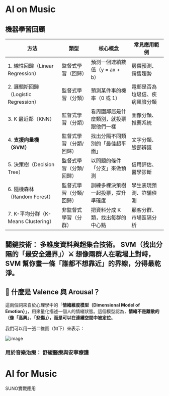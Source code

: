# AI on Music
## 機器學習回顧

| 方法 | 類型 | 核心概念 | 常見應用範例 |
| --- | --- | --- | --- |
| 1. 線性回歸（Linear Regression） | 監督式學習（回歸） | 預測一個連續數值（y = ax + b） | 房價預測、銷售趨勢 |
| 2. 邏輯斯回歸（Logistic Regression） | 監督式學習（分類） | 預測某件事的機率（0 或 1） | 電郵是否為垃圾信、疾病風險分類 |
| 3. K 最近鄰（KNN） | 監督式學習（分類） | 看周圍鄰居是什麼類別，就投票跟他們一樣 | 圖像分類、推薦系統 |
| 4. **支援向量機（SVM）** | 監督式學習（分類/回歸） | 找出分隔不同類別的「最佳超平面」 | 文字分類、臉部辨識 |
| 5. 決策樹（Decision Tree） | 監督式學習（分類/回歸） | 以問題的條件「分支」來做預測 | 信用評估、醫學診斷 |
| 6. 隨機森林（Random Forest） | 監督式學習（分類/回歸） | 訓練多棵決策樹一起投票，提升準確度 | 學生表現預測、詐騙偵測 |
| 7. K-平均分群（K-Means Clustering） | 非監督式學習（分群） | 把資料分成 K 類，找出每群的中心點 | 顧客分群、市場區隔分析 |

## 關鍵技術： 多維度資料與超集合技術。 SVM（找出分隔的「最安全邊界」）⚔️ 想像兩群人在戰場上對峙，SVM 幫你畫一條「誰都不想靠近」的界線，分得最乾淨。

## 🧠 什麼是 Valence 與 Arousal？

這兩個詞來自於心理學中的「**情緒維度模型（Dimensional Model of Emotion）**」，用來量化描述一個人的情緒狀態。這個模型認為，**情緒不是離散的（像「高興」、「悲傷」），而是可以在連續空間中被定位**。

我們可以用一張二維圖（如下）來表示：

![image](https://github.com/user-attachments/assets/cbb954f1-4264-4831-be5c-b93d14c26f2e)

### 用於音樂治療： 舒緩醫療與安寧療護

# AI for Music

SUNO實戰應用
